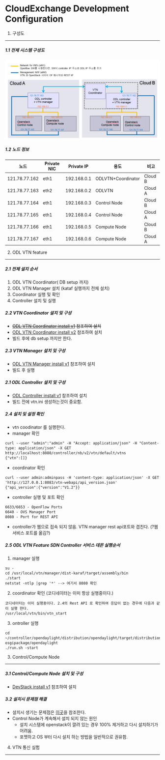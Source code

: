CloudExchange Development Configuration 
=========================================

1. 구성도
---------

##### 1.1 전체 시스템 구성도
![CloudeExBP](https://github.com/KyongI/cloudexchange/blob/master/heat/CloudExBluePrint.png)

##### 1.2 노드 정보

| 노드        | Private NIC | Private IP | 용도              | 비고    |
|-------------|-------------|------------|-------------------|---------| 
|121.78.77.162|eth1         |192.168.0.1 |ODLVTN+Coordinator | Cloud B |
|121.78.77.163|eth2         |192.168.0.2 |ODLVTN             | Cloud A |
|121.78.77.164|eth1         |192.168.0.3 |Control Node       | Cloud B |
|121.78.77.165|eth1         |192.168.0.4 |Control Node       | Cloud A |
|121.78.77.166|eth1         |192.168.0.5 |Compute Node       | Cloud B |
|121.78.77.167|eth1         |192.168.0.6 |Compute Node       | Cloud A |

2. ODL VTN feature 
----------------------
##### 2.1 전체 설치 순서 
1.  ODL VTN Coordinator( DB setup 까지)
2.  ODL VTN Manager 설치 (kataf 실행까지 전체 설치)
3.  Coordinator 실행 및 확인
4.  Controller 설치 및 실행

##### 2.2 VTN Coordinator 설치 및 구성
- <strike>[ODL VTN Coordinator install v1](https://github.com/KyongI/cloudexchange/blob/master/vtn/ODL_VTNCoordinator_install_v1.md) 참조하여 설치</strike>
- [ODL VTN Coordinator install v2](https://github.com/KyongI/cloudexchange/blob/master/vtn/ODL_VTNCoordinator_install_v2.md) 참조하여 설치
- 빌드 후에 db setup 까지만 한다. 

##### 2.3 VTN Manager 설치 및 구성
- [ODL VTN Manager install v1](https://github.com/KyongI/cloudexchange/blob/master/vtn/ODL_VTNManager_install_v1.md) 참조하여 설치 
- 빌드 후 실행

##### 2.1 ODL Controller 설치 및 구성
- [ODL Controller install v1](https://github.com/KyongI/cloudexchange/blob/master/vtn/ODL_Controller_install_v1.md) 참조하여 설치
- 빌드 전에 vtn.ini 생성하는것이 중요함.

##### 2.4 설치 및 설정 확인 
- vtn coodinator 를 실행한다. 
- manager 확인
```
curl --user "admin":"admin" -H "Accept: application/json" -H "Content-type: application/json" -X GET http://localhost:8080/controller/nb/v2/vtn/default/vtns                          
{"vtn":[]}
```
- coordinator 확인
```
curl --user admin:adminpass -H 'content-type: application/json' -X GET 'http://127.0.0.1:8083/vtn-webapi/api_version.json'  
{"api_version":{"version":"V1.2"}}
```
- controller 실행 및 포트 확인
```
6633/6653 - OpenFlow Ports
6640 - OVS Manager Port
8080 - Port for REST API
```
  * controller가 웹으로 접속 되지 않음. VTN manager rest api포트와 겹친다. (?웹서비스 포트를 옮김?)

##### 2.5 ODL VTN Feature SDN Controller 서비스 데몬 실행순서
1. manager 실행
```
su - 
cd /usr/local/vtn/manager/dist-karaf/target/assembly/bin
./start
netstat -ntlp |grep '*' --> 여기서 8080 확인
```
2. coordinator 확인 (코디네이터는 이미 항상 실행중이다.)
```
코디네이터는 이미 실행중이다. 2.4의 Rest API 로 확인하여 응답이 없는 경우에 다음과 같이 실행 한다.
/usr/local/vtn/bin/vtn_start
```
3. ontroller 실행
```
cd ~/controller/opendaylight/distribution/opendaylight/target/distribution.opendaylight-osgipackage/opendaylight
./run.sh -start
```

3. Control/Compute Node
------------------------

##### 3.1 Control/Compute Node 설치 및 구성
- [DevStack install v1](https://github.com/KyongI/cloudexchange/blob/master/heat/DevstackNode_install_v1.md) 참조하여 설치 

##### 3.2 설치시 문제점 해결
- 설치시 생기는 문제점은 [이곳](https://github.com/KyongI/cloudexchange/blob/master/heat/Devstack_Install_TroubleShooting.md)을 참조한다.
- Control Node가 계속해서 설치 되지 않는 원인
    - 설치 시스템에 openstack이 깔려 있는 경우 100% 제거하고 다시 설치하기가 어려움.
    - 포멧하고 OS 부터 다시 설치 하는 방법을 일반적으로 권유함.

4. VTN 통신 실험
-----------------
